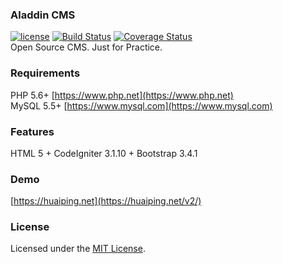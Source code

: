 ### Aladdin CMS  
[![license](https://img.shields.io/badge/license-MIT-brightgreen.svg?style=flat)](https://github.com/huaiping/aladdin/blob/master/LICENSE) [![Build Status](https://travis-ci.com/huaiping/aladdin.svg?branch=master)](https://travis-ci.com/huaiping/aladdin) [![Coverage Status](https://coveralls.io/repos/github/huaiping/aladdin/badge.svg?branch=master)](https://coveralls.io/github/huaiping/aladdin?branch=master)  
Open Source CMS. Just for Practice.

### Requirements
PHP 5.6+ [https://www.php.net](https://www.php.net)  
MySQL 5.5+ [https://www.mysql.com](https://www.mysql.com)

### Features
HTML 5 + CodeIgniter 3.1.10 + Bootstrap 3.4.1

### Demo
[https://huaiping.net](https://huaiping.net/v2/)

### License
Licensed under the [MIT License](https://github.com/huaiping/aladdin/blob/master/LICENSE).
